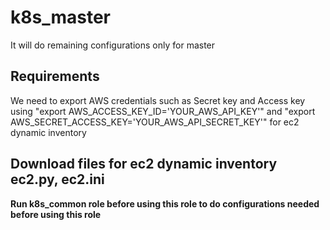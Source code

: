 k8s_master
========
It will do remaining configurations only for master

Requirements
------------
We need to export AWS credentials such as Secret key and Access key using "export AWS_ACCESS_KEY_ID='YOUR_AWS_API_KEY'" and "export AWS_SECRET_ACCESS_KEY='YOUR_AWS_API_SECRET_KEY'" for ec2 dynamic inventory

## Download files for ec2 dynamic inventory ec2.py, ec2.ini

**Run k8s_common role before using this role to do configurations needed before using this role**



